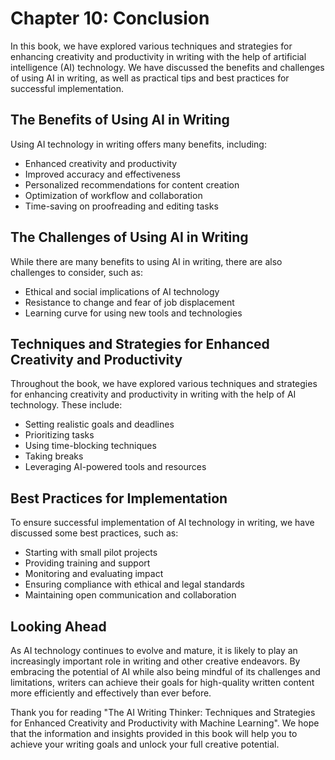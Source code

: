 Chapter 10: Conclusion
======================

In this book, we have explored various techniques and strategies for enhancing creativity and productivity in writing with the help of artificial intelligence (AI) technology. We have discussed the benefits and challenges of using AI in writing, as well as practical tips and best practices for successful implementation.

The Benefits of Using AI in Writing
-----------------------------------

Using AI technology in writing offers many benefits, including:

* Enhanced creativity and productivity
* Improved accuracy and effectiveness
* Personalized recommendations for content creation
* Optimization of workflow and collaboration
* Time-saving on proofreading and editing tasks

The Challenges of Using AI in Writing
-------------------------------------

While there are many benefits to using AI in writing, there are also challenges to consider, such as:

* Ethical and social implications of AI technology
* Resistance to change and fear of job displacement
* Learning curve for using new tools and technologies

Techniques and Strategies for Enhanced Creativity and Productivity
------------------------------------------------------------------

Throughout the book, we have explored various techniques and strategies for enhancing creativity and productivity in writing with the help of AI technology. These include:

* Setting realistic goals and deadlines
* Prioritizing tasks
* Using time-blocking techniques
* Taking breaks
* Leveraging AI-powered tools and resources

Best Practices for Implementation
---------------------------------

To ensure successful implementation of AI technology in writing, we have discussed some best practices, such as:

* Starting with small pilot projects
* Providing training and support
* Monitoring and evaluating impact
* Ensuring compliance with ethical and legal standards
* Maintaining open communication and collaboration

Looking Ahead
-------------

As AI technology continues to evolve and mature, it is likely to play an increasingly important role in writing and other creative endeavors. By embracing the potential of AI while also being mindful of its challenges and limitations, writers can achieve their goals for high-quality written content more efficiently and effectively than ever before.

Thank you for reading "The AI Writing Thinker: Techniques and Strategies for Enhanced Creativity and Productivity with Machine Learning". We hope that the information and insights provided in this book will help you to achieve your writing goals and unlock your full creative potential.
